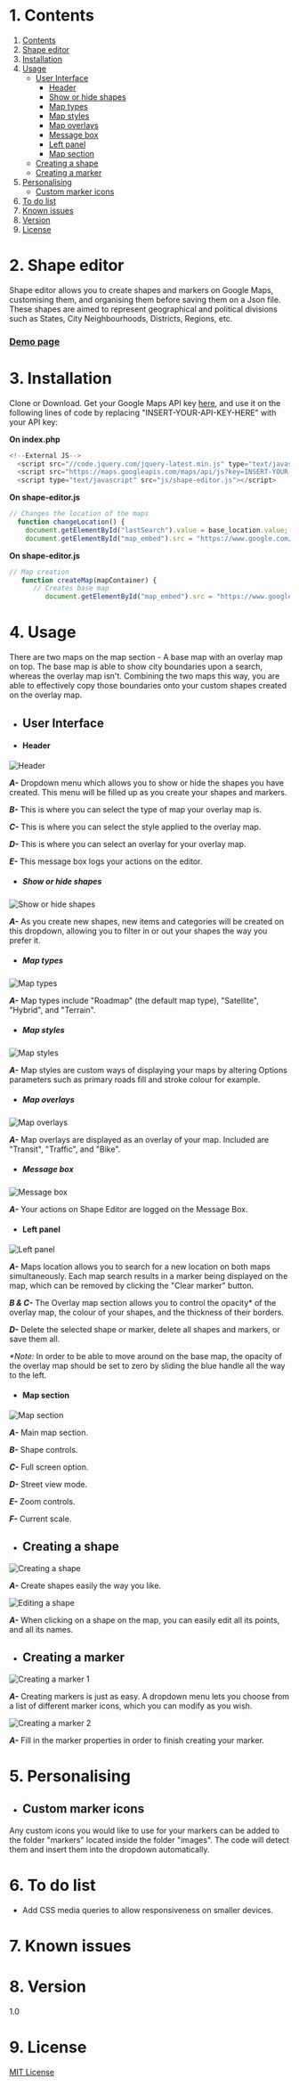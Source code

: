 # 1. Contents

1. [Contents](README.md#1-contents)
2. [Shape editor](README.md#2-shape-editor)
3. [Installation](README.md#3-installation)
4. [Usage](README.md#4usage)
    * [User Interface](README.md#user-interface)
        * [Header](README.md#header)
        * [Show or hide shapes](README.md#show-or-hide-shapes)
        * [Map types](README.md#Map-types)
        * [Map styles](README.md#Map-styles)
        * [Map overlays](README.md#Map-overlays)
        * [Message box](README.md#Message-box)
        * [Left panel](README.md#Left-panel)
        * [Map section](README.md#Map-section)
    * [Creating a shape](README.md#Creating-a-shape)
    * [Creating a marker](README.md#Creating-a-marker)
5. [Personalising](README.md#5-personalising)
    * [Custom marker icons](README.md#Custom-marker-icons)
6. [To do list](README.md#6-to-do-list)
7. [Known issues](README.md#7-known-issues)
8. [Version](README.md#8-version)
9. [License](README.md#9-license)

# 2. Shape editor
Shape editor allows you to create shapes and markers on Google Maps, customising them, and organising them before saving them on a Json file. These shapes are aimed to represent geographical and political divisions such as States, City Neighbourhoods, Districts, Regions, etc.

### [Demo page](https://shape-editor.000webhostapp.com/)

# 3. Installation
Clone or Download.
Get your Google Maps API key [here](https://developers.google.com/maps/documentation/javascript/get-api-key), and use it on the following lines of code by replacing "INSERT-YOUR-API-KEY-HERE" with your API key:

**On index.php**
````Javascript
<!--External JS-->
  <script src="//code.jquery.com/jquery-latest.min.js" type="text/javascript"></script>
  <script src="https://maps.googleapis.com/maps/api/js?key=INSERT-YOUR-API-KEY-HERE&libraries=drawing"></script>
  <script type="text/javascript" src="js/shape-editor.js"></script>
````
**On shape-editor.js**
````Javascript
// Changes the location of the maps
  function changeLocation() {
    document.getElementById("lastSearch").value = base_location.value;
    document.getElementById("map_embed").src = "https://www.google.com/maps/embed/v1/place?key=INSERT-YOUR-API-KEY-HERE&q=" + (base_location.value).replace(" ", "+");
````

**On shape-editor.js**
````Javascript
// Map creation
   function createMap(mapContainer) {
      // Creates base map
         document.getElementById("map_embed").src = "https://www.google.com/maps/embed/v1/place?key=INSERT-YOUR-API-KEY-HERE&q=" + base_location.value;
````

# 4. Usage

There are two maps on the map section - A base map with an overlay map on top.
The base map is able to show city boundaries upon a search, whereas the overlay map isn't. Combining the two maps this way, you are able to effectively copy those boundaries onto your custom shapes created on the overlay map.

* ## User Interface
* #### Header

![Header](images/help/header.jpg)

_**A-**_ Dropdown menu which allows you to show or hide the shapes you have created. This menu will be filled up as you create your shapes and markers.

_**B-**_ This is where you can select the type of map your overlay map is.

_**C-**_ This is where you can select the style applied to the overlay map.

_**D-**_ This is where you can select an overlay for your overlay map.

_**E-**_ This message box logs your actions on the editor.

* ##### Show or hide shapes

![Show or hide shapes](images/help/Show-or-hide-shapes.jpg)

_**A-**_ As you create new shapes, new items and categories will be created on this dropdown, allowing you to filter in or out your shapes the way you prefer it.

* ##### Map types

![Map types](images/help/Map-types.jpg)

_**A-**_ Map types include "Roadmap" (the default map type), "Satellite", "Hybrid", and "Terrain".

* ##### Map styles

![Map styles](images/help/Map-styles.jpg)

_**A-**_ Map styles are custom ways of displaying your maps by altering Options parameters such as primary roads fill and stroke colour for example.

* ##### Map overlays

![Map overlays](images/help/Map-overlays.jpg)

_**A-**_ Map overlays are displayed as an overlay of your map. Included are "Transit", "Traffic", and "Bike".

* ##### Message box

![Message box](images/help/Message-box.jpg)

_**A-**_ Your actions on Shape Editor are logged on the Message Box.

* #### Left panel

![Left panel](images/help/Left-panel.jpg)

_**A-**_ Maps location allows you to search for a new location on both maps simultaneously. Each map search results in a marker being displayed on the map, which can be removed by clicking the "Clear marker" button.

_**B & C-**_ The Overlay map section allows you to control the opacity* of the overlay map, the colour of your shapes, and the thickness of their borders.

_**D-**_ Delete the selected shape or marker, delete all shapes and markers, or save them all.

_*Note:_ In order to be able to move around on the base map, the opacity of the overlay map should be set to zero by sliding the blue handle all the way to the left.

* #### Map section

![Map section](images/help/Map-section.jpg)

_**A-**_ Main map section.

_**B-**_ Shape controls.

_**C-**_ Full screen option.

_**D-**_ Street view mode.

_**E-**_ Zoom controls.

_**F-**_ Current scale.

* ## Creating a shape

![Creating a shape](images/help/Creating-a-shape.jpg)

_**A-**_ Create shapes easily the way you like.

![Editing a shape](images/help/Editing-a-shape.jpg)

_**A-**_ When clicking on a shape on the map, you can easily edit all its points, and all its names.

* ## Creating a marker

![Creating a marker 1](images/help/Creating-a-marker-1.jpg)

_**A-**_ Creating markers is just as easy. A dropdown menu lets you choose from a list of different marker icons, which you can modify as you wish.

![Creating a marker 2](images/help/Creating-a-marker-2.jpg)

_**A-**_ Fill in the marker properties in order to finish creating your marker.

# 5. Personalising
* ## Custom marker icons

Any custom icons you would like to use for your markers can be added to the folder "markers" located inside the folder "images". The code will detect them and insert them into the dropdown automatically.

# 6. To do list

* Add CSS media queries to allow responsiveness on smaller devices.

# 7. Known issues


# 8. Version

1.0

# 9. License

[MIT License](LICENSE)

